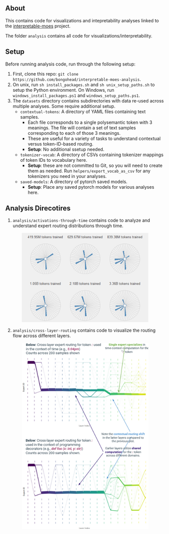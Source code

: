 ## About
This contains code for visualizations and intepretability analyses linked to the [interpretable-moes](https://github.com/bongohead/interpretable-moes) project.

The folder `analysis` contains all code for visualizations/interpretability.

## Setup
Before running analysis code, run through the following setup:

1. First, clone this repo: `git clone https://github.com/bongohead/interpretable-moes-analysis`.
2. On unix, run `sh install_packages.sh` and `sh unix_setup_paths.sh` to setup the Python environment. On Windows, run `windows_install_packages.ps1` and `windows_setup_paths.ps1`.
3. The `datasets` directory contains subdirectories with data re-used across multiple analyses. Some require additional setup.
    - `contextual-tokens`: A directory of YAML files containing text samples.
        - Each file corresponds to a single polysemantic token with 3 meanings. The file will contain a set of text samples corresponding to each of those 3 meanings. 
        - These are useful for a variety of tasks to understand contextual versus token-ID-based routing.
        - **Setup**: No additional ssetup needed.
    - `tokenizer-vocab`: A directory of CSVs containing tokenizer mappings of token IDs to vocabulary here.
        - **Setup**: these are not committed to Git, so you will need to create them as needed. Run `helpers/export_vocab_as_csv` for any tokenizers you need in your analyses.
    - `saved-models`: A directory of pytorch saved models.
        - **Setup**: Place any saved pytorch models for various analyses here.


## Analysis Direcotires
1. `analysis/activations-through-time` contains code to analyze and understand expert routing distributions through time.
<p align="center"><img src="images/expert-distribution-over-time.png" width="400px"></p>

2. `analysis/cross-layer-routing` contains code to visualize the routing flow across different layers.
<p align="center"><img src="images/cross-layer-routing-1.png" width="400px"></p>